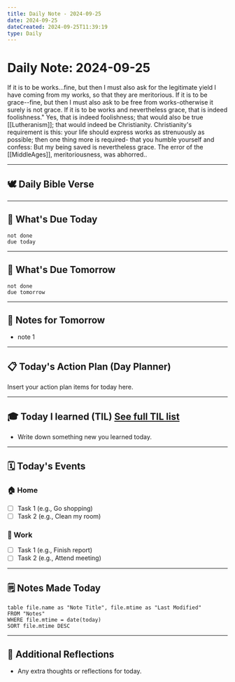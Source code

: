 ```yaml
---
title: Daily Note - 2024-09-25
date: 2024-09-25
dateCreated: 2024-09-25T11:39:19
type: Daily
---
```


# Daily Note: 2024-09-25

 If it is to be works...fine, but then I must also ask for the legitimate yield I have coming from my works, so that they are meritorious. If it is to be grace--fine, but then I must also ask to be free from works-otherwise it surely is not grace. If it is to be works and nevertheless grace, that is indeed foolishness." Yes, that is indeed foolishness; that would also be true [[Lutheranism]]; that would indeed be Christianity. Christianity's requirement is this: your life should express works as strenuously as possible; then one thing more is required- that you humble yourself and confess: But my being saved is nevertheless grace. The error of the [[MiddleAges]], meritoriousness, was abhorred..
 
---
## 🕊️ Daily Bible Verse

---
## 📆 What's Due Today
```tasks
not done
due today
```

---
## 📆 What's Due Tomorrow
```tasks
not done
due tomorrow
```

---

## 📝 Notes for Tomorrow
- note 1
---

## 📋 Today's Action Plan (Day Planner)
Insert your action plan items for today here.

---

## 🎓 Today I learned (TIL) [See full TIL list](TIL.md)
- Write down something new you learned today.

---

## 🗓️ Today's Events

### 🏠 Home
- [ ] Task 1 (e.g., Go shopping)
- [ ] Task 2 (e.g., Clean my room)

### 🏢 Work
- [ ] Task 1 (e.g., Finish report)
- [ ] Task 2 (e.g., Attend meeting)

---

## 🗒️ Notes Made Today
```dataview
table file.name as "Note Title", file.mtime as "Last Modified"
FROM "Notes"
WHERE file.mtime = date(today)
SORT file.mtime DESC
```

---

## 💭 Additional Reflections
- Any extra thoughts or reflections for today.
